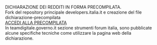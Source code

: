 DICHIARAZIONE DEI REDDITI IN FORMA PRECOMPILATA.
<br>
Fork del repository principale developers.italia.it e creazione del file dichiarazione-precompilata
<br>
<a href="https://dichiarazioneprecompilata.agenziaentrate.gov.it/PrecomWeb/">ACCEDI ALLA PRECOMPILATA </a>
<br>
In teamdigitale.governo.it sezione strumenti forum italia, sono pubblicate alcune specifiche tecniche come utilizzare la pagina web della dichiarazione.
